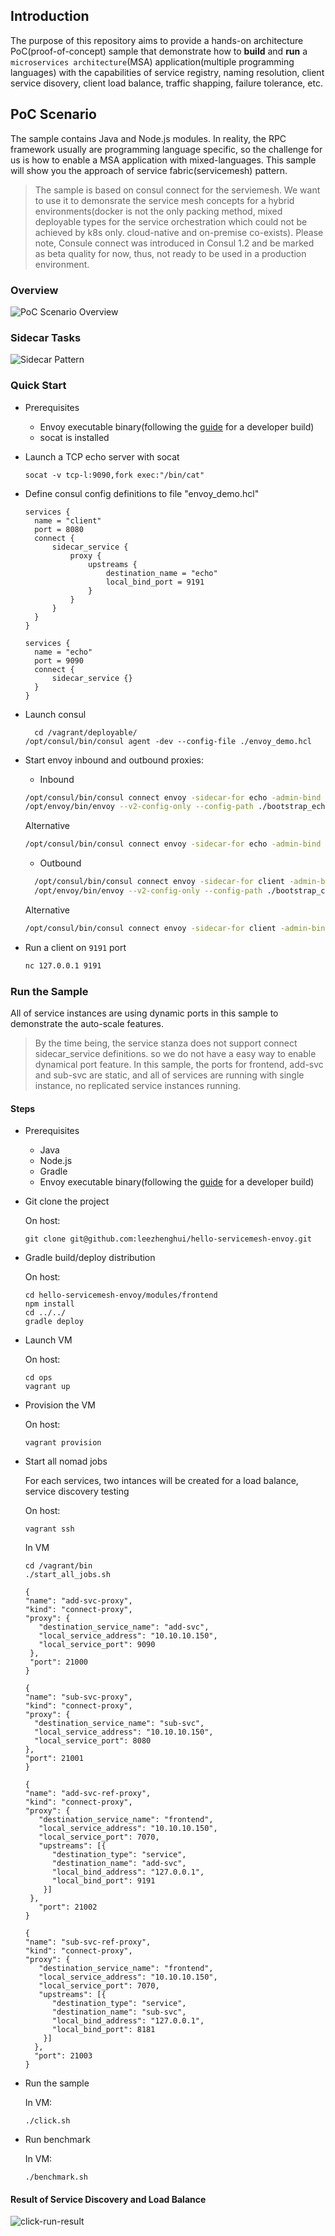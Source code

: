 ## Introduction

The purpose of this repository aims to provide a hands-on architecture PoC(proof-of-concept) sample that demonstrate how to **build** and **run** a `microservices architecture`(MSA) application(multiple programming languages) with the capabilities of service registry, naming resolution, client service disovery, client load balance, traffic shapping, failure tolerance, etc. 

## PoC Scenario 

The sample contains Java and Node.js modules. In reality, the RPC framework usually are programming language specific, so the challenge for us is how to enable a MSA application with mixed-languages. This sample will show you the approach of service fabric(servicemesh) pattern.

>
> The sample is based on consul connect for the serviemesh. We want to use it to demonsrate the service mesh concepts for a hybrid environments(docker is not the only packing method, mixed deployable types for the service orchestration which could not be achieved by k8s only. cloud-native and on-premise co-exists). Please note, Consule connect was introduced in Consul 1.2 and be marked as beta quality for now, thus, not ready to be used in a production environment.

### Overview

![PoC Scenario Overview](./docs/architecture-servicemesh-envoy-components.png)

### Sidecar Tasks 

![Sidecar Pattern](./docs/architecture-sidecar-proxy-with-taskgroup.png)

### Quick Start

- Prerequisites 
  - Envoy executable binary(following the [guide](https://github.com/envoyproxy/envoy/tree/master/ci) for a developer build)
  - socat is installed

- Launch a TCP echo server with socat

  ```
  socat -v tcp-l:9090,fork exec:"/bin/cat"
  ```

- Define consul config definitions to file "envoy\_demo.hcl"
  ```
  services {
  	name = "client"
  	port = 8080
  	connect {
  		sidecar_service {
  			proxy {
  				upstreams {
  					destination_name = "echo"
  					local_bind_port = 9191
  				}
  			}
  		}
  	}
  }
  
  services {
  	name = "echo"
  	port = 9090
  	connect {
  		sidecar_service {}
  	}
  }
  ```

- Launch consul
  ```shell
	cd /vagrant/deployable/
  /opt/consul/bin/consul agent -dev --config-file ./envoy_demo.hcl
  ```
- Start envoy inbound and outbound proxies:

  - Inbound

  ```bash
  /opt/consul/bin/consul connect envoy -sidecar-for echo -admin-bind localhost:19000 -bootstrap > ./bootstrap_echo.json 
  /opt/envoy/bin/envoy --v2-config-only --config-path ./bootstrap_echo.json --disable-hot-restart -l debug
  ```

  Alternative	

  ```bash
  /opt/consul/bin/consul connect envoy -sidecar-for echo -admin-bind localhost:19000 -envoy-binary=/opt/envoy/bin/envoy -- -l debug
  ```

	- Outbound

  ```bash
	/opt/consul/bin/consul connect envoy -sidecar-for client -admin-bind localhost:19001 -bootstrap > ./bootstrap_client.json
	/opt/envoy/bin/envoy --v2-config-only --config-path ./bootstrap_client.json --disable-hot-restart -l debug
	```
  
	Alternative	

	```bash
	/opt/consul/bin/consul connect envoy -sidecar-for client -admin-bind localhost:19001 -envoy-binary=/opt/envoy/bin/envoy -- -l debug
	```

- Run a client on `9191` port

  ```bash
  nc 127.0.0.1 9191
  ```

### Run the Sample 

All of service instances are using dynamic ports in this sample to demonstrate the auto-scale features. 

> 
> By the time being, the service stanza does not support connect sidecar\_service definitions. so we do not have a easy way to enable dynamical port feature. In this sample, the ports for frontend, add-svc and sub-svc are static, and all of services are running with single instance, no replicated service instances running.

#### Steps

- Prerequisites 
  - Java
  - Node.js
  - Gradle
  - Envoy executable binary(following the [guide](https://github.com/envoyproxy/envoy/tree/master/ci) for a developer build)

- Git clone the project

	On host:
  ```shell
  git clone git@github.com:leezhenghui/hello-servicemesh-envoy.git
  ```

- Gradle build/deploy distribution
  
  On host:
  ```shell
  cd hello-servicemesh-envoy/modules/frontend
  npm install
  cd ../../
  gradle deploy 
  ```

- Launch VM 
  
	On host:
	```shell
	cd ops
	vagrant up
  ```

- Provision the VM 
  
	On host:
	```shell
	vagrant provision 
  ```

- Start all nomad jobs 

  For each services, two intances will be created for a load balance, service discovery testing
  
	On host:

	```shell
  vagrant ssh
  ```

	In VM
	```shell
  cd /vagrant/bin
	./start_all_jobs.sh
	```

	```
  {
    "name": "add-svc-proxy",
    "kind": "connect-proxy",
    "proxy": {
       "destination_service_name": "add-svc",
       "local_service_address": "10.10.10.150",
       "local_service_port": 9090
     },
     "port": 21000
  }
	```

	```
  {
    "name": "sub-svc-proxy",
    "kind": "connect-proxy",
    "proxy": {
      "destination_service_name": "sub-svc",
      "local_service_address": "10.10.10.150",
      "local_service_port": 8080
    },
    "port": 21001
  }
	```

	```
  {
    "name": "add-svc-ref-proxy",
    "kind": "connect-proxy",
    "proxy": {
       "destination_service_name": "frontend",
       "local_service_address": "10.10.10.150",
       "local_service_port": 7070,
       "upstreams": [{
          "destination_type": "service",
          "destination_name": "add-svc",
          "local_bind_address": "127.0.0.1",
          "local_bind_port": 9191
        }]
     },
	   "port": 21002
  }
	```

	```
	{
    "name": "sub-svc-ref-proxy",
    "kind": "connect-proxy",
    "proxy": {
       "destination_service_name": "frontend",
       "local_service_address": "10.10.10.150",
       "local_service_port": 7070,
       "upstreams": [{
          "destination_type": "service",
          "destination_name": "sub-svc",
          "local_bind_address": "127.0.0.1",
          "local_bind_port": 8181
        }]
      },
      "port": 21003
	}
	```

- Run the sample 

  In VM:
	```shell
	./click.sh
  ```

- Run benchmark 

  In VM:
	```shell
	./benchmark.sh
  ```

#### Result of Service Discovery and Load Balance

![click-run-result](./docs/click-run-result.png)
